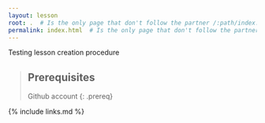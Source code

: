 ```yaml
---
layout: lesson
root: .  # Is the only page that don't follow the partner /:path/index.html
permalink: index.html  # Is the only page that don't follow the partner /:path/index.html
---
```

Testing lesson creation procedure

> ## Prerequisites
>
> Github account
{: .prereq}

{% include links.md %}
